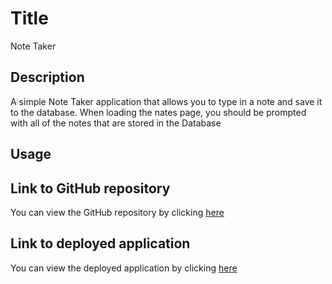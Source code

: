 # Title

Note Taker

## Description

A simple Note Taker application that allows you to type in a note and save it to the database.
When loading the nates page, you should be prompted with all of the notes that are stored in the Database

## Usage

## Link to GitHub repository

You can view the GitHub repository by clicking [here](https://github.com/ttudorandrei/note-taker)

## Link to deployed application

You can view the deployed application by clicking [here](https://github.com/ttudorandrei/note-taker)
